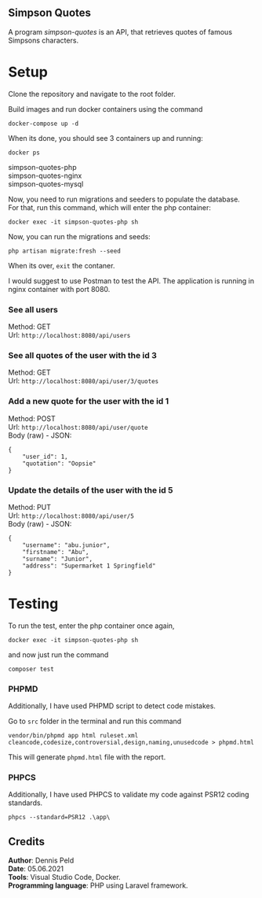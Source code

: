 ## Simpson Quotes

A program *simpson-quotes* is an API, that retrieves quotes of famous Simpsons characters.

# Setup

Clone the repository and navigate to the root folder.

Build images and run docker containers using the command

`docker-compose up -d`

When its done, you should see 3 containers up and running:

`docker ps`

simpson-quotes-php  
simpson-quotes-nginx  
simpson-quotes-mysql  

Now, you need to run migrations and seeders to populate the database.  
For that, run this command, which will enter the php container:

`docker exec -it simpson-quotes-php sh`

Now, you can run the migrations and seeds:

`php artisan migrate:fresh --seed`

When its over, `exit` the contaner.

I would suggest to use Postman to test the API. The application is running in nginx container with port 8080.

### See all users
Method: GET  
Url: `http://localhost:8080/api/users`

### See all quotes of the user with the id 3
Method: GET  
Url: `http://localhost:8080/api/user/3/quotes`

### Add a new quote for the user with the id 1
Method: POST  
Url: `http://localhost:8080/api/user/quote`  
Body (raw) - JSON: 
```
{
    "user_id": 1,
    "quotation": "Oopsie"
}
```

### Update the details of the user with the id 5
Method: PUT  
Url: `http://localhost:8080/api/user/5`  
Body (raw) - JSON:
```
{
    "username": "abu.junior",
    "firstname": "Abu",
    "surname": "Junior",
    "address": "Supermarket 1 Springfield"
}
```

# Testing

To run the test, enter the php container once again,

`docker exec -it simpson-quotes-php sh`

and now just run the command

`composer test`

### PHPMD
Additionally, I have used PHPMD script to detect code mistakes.

Go to `src` folder in the terminal and run this command

`vendor/bin/phpmd app html ruleset.xml cleancode,codesize,controversial,design,naming,unusedcode > phpmd.html`

This will generate `phpmd.html` file with the report.

### PHPCS
Additionally, I have used PHPCS to validate my code against PSR12 coding standards.

`phpcs --standard=PSR12 .\app\`


## Credits
**Author**: Dennis Peld  
**Date**: 05.06.2021  
**Tools**: Visual Studio Code, Docker.  
**Programming language**: PHP using Laravel framework.
